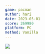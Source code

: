 ```yaml
---
game: pacman
author: hari
date: 2023-05-01
score: 269980
platform: PC
method: Vanilla
---
```

![]({{site.url}}/assets/img/20230101_pacman_hari.jpg)